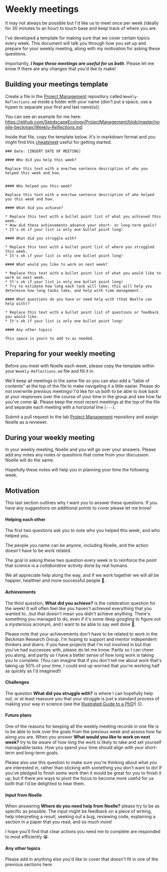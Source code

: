 # Weekly meetings

It may not always be possible but I'd like us to meet once per week (ideally for 30 minutes to an hour) to touch base and keep track of where you are.

I've developed a template for making sure that we cover certain topics every week. This document will talk you through how you set up and prepare for your weekly meeting, along with my motivation for asking these questions.

Importantly, ***I hope these meetings are useful for us both***. Please let me know if there are any changes that you'd like to make!

## Building your meetings template

Create a file in the [Project Management](https://github.com/SeedscapeEcology/ProjectManagement) repository called `Weekly-Reflections.md` inside a folder with your name (don't put a space, use a hypen to separate your first and last name(s)).

You can see an example for me here: https://github.com/SeedscapeEcology/ProjectManagement/blob/master/noelle-beckman/Weekly-Reflections.md

Inside that file, copy the template below. It's in markdown format and you might find this [cheatsheet](https://github.com/adam-p/markdown-here/wiki/Markdown-Cheatsheet) useful for getting started.

```
### Date: [INSERT DATE OF MEETING]

#### Who did you help this week?

Replace this text with a one/two sentence description of who you helped this week and how.


#### Who helped you this week?

Replace this text with a one/two sentence description of who helped you this week and how.

#### What did you achieve?

* Replace this text with a bullet point list of what you achieved this week.
* How did these achievements advance your short- or long-term goals?
* It's ok if your list is only one bullet point long!

#### What did you struggle with?

* Replace this text with a bullet point list of where you struggled this week.
* It's ok if your list is only one bullet point long!

#### What would you like to work on next week?

* Replace this text with a bullet point list of what you would like to work on next week.
* It's ok if your list is only one bullet point long!
* Try to estimate how long each task will take; this will help you determine how long tasks take, and help with time management.

#### What questions do you have or need help with (that Noelle can help with)?

* Replace this text with a bullet point list of questions or feedback you would like.
* It's ok if your list is only one bullet point long!

#### Any other topics

This space is yours to add to as needed.

```

## Preparing for your weekly meeting

Before you meet with Noelle each week, please copy the template within your `Weekly-Reflections.md` file and fill it in.

We'll keep all meetings in the same file so you can also add a "table of contents" at the top of the file to make navigating it a little easier. Please do not overwrite previous meetings! I'd like for us both to be able to look back at your responses over the course of your time in the group and see how far you've come :grinning:. Please keep the most recent meetings at the top of the file and separate each meeting with a horizonal line (`---`).

Submit a pull request to the lab [Project Management](https://github.com/SeedscapeEcology/ProjectManagement) repository and assign Noelle as a reviewer.

## During your weekly meeting

In your weekly meeting, Noelle and you will go over your answers. Please add any notes any notes or questions that come from your discussion. Noelle will do the same.

Hopefully these notes will help you in planning your time the following week.


## Motivation

This last section outlines why I want you to answer these questions. If you have any suggestions on additional points to cover please let me know!

#### Helping each other

The first two questions ask you to note who you helped this week, and who helped you.

The people you name can be anyone, including Noelle, and the action doesn't have to be work related.

The goal in asking these two question every week is to reinforce the point that science is a *collaborative activity* done by real humans.

We all appreciate help along the way, and if we work together we will all be happier, healthier and more successful people :raised_hands:.

#### Achievements

The third question, **What did you achieve?** is the celebration question for the week! It will often feel like you haven't achieved everything that you wanted to...but that doesn't mean you didn't achieve anything. There's something you managed to do, even if it's some deep googling to figure out a mysterious acronym, and I want to be able to say well done :tada:.

Please note that your achievements don't have to be related to work in the Beckman Research Group. I'm hoping to support and mentor independent thinkers and doers: if you have projects that I'm not involved in but that you've had successes with, please do let me know. Partly so I can cheer you along, and partly so I have a better sense of how long work is taking you to complete. (You can imagine that if you don't tell me about work that's taking up 50% of your time, I could end up worried that you're working half as quickly as I'd imagined!)

#### Challenges

The question **What did you struggle with?** is where I can hopefully help out, or at least reassure you that your struggle is just a standard process of making your way in science (see the [Illustrated Guide to a PhD](http://matt.might.net/articles/phd-school-in-pictures/)!) :confused:.

#### Future plans

One of the reasons for keeping all the weekly meeting records in one file is to be able to look over the goals from the previous week and assess how far along you are. When you answer **What would you like to work on next week?** try to be aware of how long the work is likely to take and set yourself manageable tasks. How you spend your time should align with your short-term and long-term goals.

Please also use this question to make sure you're thinking about what *you* are interested in, rather than sticking with something you don't want to do! If you've pledged to finish some work then it would be great for you to finish it up, but if there are ways to pivot the focus to become more useful for us both that I'd be delighted to hear them.

#### Input from Noelle

When answering **Where do you need help from Noelle?** please try to be as specific as possible. The input might be feedback on a piece of writing, help interpreting a result, seeking out a bug, reviewing code, explaining a section in a paper that you read, and so much more!

I hope you'll find that clear actions you need me to complete are responded to most efficiently :grin:.

#### Any other topics

Please add in anything else you'd like to cover that doesn't fit in one of the previous sections here.

